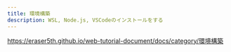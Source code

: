 ```yaml
---
title: 環境構築
description: WSL, Node.js, VSCodeのインストールをする
---
```


https://eraser5th.github.io/web-tutorial-document/docs/category/環境構築
